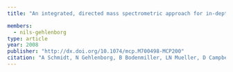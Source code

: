 ```yaml
---
title: "An integrated, directed mass spectrometric approach for in-depth characterization of complex peptide mixtures"

members:
  - nils-gehlenborg
type: article
year: 2008
publisher: "http://dx.doi.org/10.1074/mcp.M700498-MCP200"
citation: "A Schmidt, N Gehlenborg, B Bodenmiller, LN Mueller, D Campbell, M Mueller, R Aebersold and B Domon, “An integrated, directed mass spectrometric approach for in-depth characterization of complex peptide mixtures“, *Molecular & Cellular Proteomics* **7**:2138-2150 (2008)."
---
```

